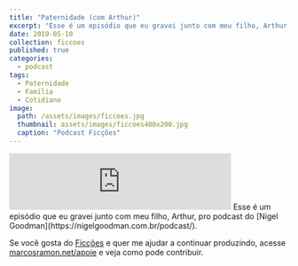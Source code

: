```yaml
---
title: "Paternidade (com Arthur)"
excerpt: "Esse é um episódio que eu gravei junto com meu filho, Arthur, pro podcast do Nigel Goodman."
date: 2019-05-10
collection: ficcoes
published: true
categories:
  - podcast
tags: 
  - Paternidade
  - Família
  - Cotidiano
image: 
  path: /assets/images/ficcoes.jpg
  thumbnail: assets/images/ficcoes400x200.jpg
  caption: "Podcast Ficções"
---
```


<iframe src="https://anchor.fm/podcastficcoes/embed/episodes/Paternidade-com-Arthur-e401lk" height="102px" width="400px" frameborder="0" scrolling="no"></iframe>
Esse é um episódio que eu gravei junto com meu filho, Arthur, pro podcast do [Nigel Goodman](https://nigelgoodman.com.br/podcast/).
 
Se você gosta do [Ficções](https://marcosramon.net/ficcoes/) e quer me ajudar a continuar produzindo, acesse [marcosramon.net/apoie](https://marcosramon.net/apoie/) e veja como pode contribuir. 

